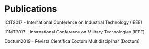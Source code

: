 # Publications
ICIT2017 - International Conference on Industrial Technology (IEEE)

ICMT2017 - International Conference on Military Technologies (IEEE)

Doctum2019 - Revista Científica Doctum Multidisciplinar (Doctum)
